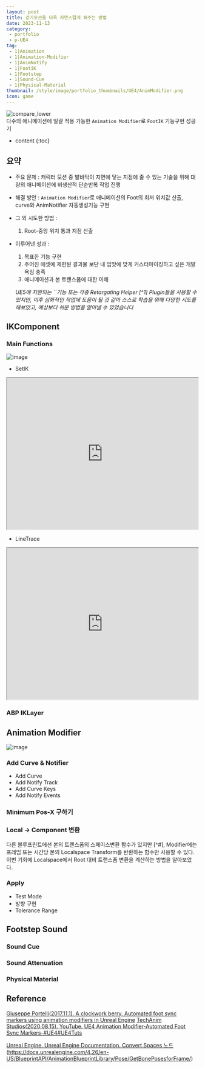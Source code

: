 ```yaml
---
layout: post
title: 걷기모션을 더욱 자연스럽게 해주는 방법
date: 2023-11-13
category: 
 - portfolio
 - p-UE4
tag:
 - 1|Animation
 - 1|Animation-Modifier
 - 1|AnimNotify
 - 1|FootIK
 - 1|Footstep
 - 1|Sound-Cue
 - 1|Physical-Material
thumbnail: /style/image/portfolio_thumbnails/UE4/AnimModifier.png
icon: game
---
```


![compare_lower](https://github.com/ssonsonya/ssonsonya.github.io/assets/116151781/b475c0df-703f-4faa-b888-3677621b7888)  
다수의 애니메이션에 일괄 적용 가능한 `Animation Modifier`로 `FootIK` 기능구현 성공기

* content
{:toc}

## 요약

- 주요 문제 : 캐릭터 모션 중 발바닥이 지면에 닿는 지점에 줄 수 있는 기술을 위해 대량의 애니메이션에 비생산적 단순반복 작업 진행   
- 해결 방안 : `Animation Modifier`로 애니메이션의 Foot의 최저 위치값 산출, curve와 AnimNotifier 자동생성기능 구현 
- 그 외 시도한 방법 : 
    1. Root-중앙 위치 통과 지점 산출
- 이루어낸 성과 :  
    1. 목표한 기능 구현
    2. 주어진 에셋에 제한된 결과물 보단 내 입맛에 맞게 커스터마이징하고 싶은 개발 욕심 충족  
    3. 애니메이션과 본 트랜스폼에 대한 이해  

    *UE5에 지원되는 ``기능 또는 각종 Retargating Helper [^1] Plugin들을 사용할 수 있지만, 이후 심화적인 작업에 도움이 될 것 같아 스스로 학습을 위해 다양한 시도를 해보았고, 예상보다 쉬운 방법을 알아낼 수 있었습니다*

## IKComponent

### Main Functions
![image](https://github.com/ssonsonya/ssonsonya.github.io/assets/116151781/f4421bb6-e811-4ff5-8c53-6df88b0811d8)

- SetIK
<iframe width="100%" height="400" src="https://blueprintue.com/render/tz_2_45z/" scrolling="no" allowfullscreen></iframe>

- LineTrace
<iframe width="100%" height="400" src="https://blueprintue.com/render/cnwk49p0/" scrolling="no" allowfullscreen></iframe>
 
### ABP IKLayer

## Animation Modifier
![image](https://github.com/ssonsonya/ssonsonya.github.io/assets/116151781/ecf315ea-ecf6-48d0-add9-dc9e8f48806a)  

### Add Curve & Notifier
- Add Curve
- Add Notify Track
- Add Curve Keys
- Add Notify Events

### Minimum Pos-X 구하기

### Local → Component 변환
다른 블루프린트에선 본의 트랜스폼의 스페이스변환 함수가 있지만 [^#], Modifier에는 프레임 또는 시간당 본의 Localspace Transform를 반환하는 함수만 사용할 수 있다.  
이번 기회에 Localspace에서 Root 대비 트랜스폼 변환을 계산하는 방법을 알아보았다.

### Apply
 - Test Mode
 - 방향 구현
 - Tolerance Range

## Footstep Sound

### Sound Cue

### Sound Attenuation

### Physical Material

## Reference

[Giuseppe Portelli(2017.11.1). A clockwork berry. Automated foot sync markers using animation modifiers in Unreal Engine](http://www.aclockworkberry.com/automated-foot-sync-markers-using-animation-modifiers-unreal-engine/)
[TechAnim Studios(2020.08.15). YouTube. UE4 Animation Modifier-Automated Foot Sync Markers-#UE4#UE4Tuts](https://www.youtube.com/watch?v=UEcbYBmd-oc)

[Unreal Engine. Unreal Engine Documentation. Convert Spaces 노드](https://docs.unrealengine.com/4.26/ko/AnimatingObjects/SkeletalMeshAnimation/NodeReference/SpaceConversion/)
(https://docs.unrealengine.com/4.26/en-US/BlueprintAPI/AnimationBlueprintLibrary/Pose/GetBonePosesforFrame/)
